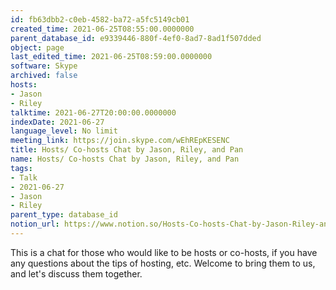 ```yaml
---
id: fb63dbb2-c0eb-4582-ba72-a5fc5149cb01
created_time: 2021-06-25T08:55:00.0000000
parent_database_id: e9339446-880f-4ef0-8ad7-8ad1f507dded
object: page
last_edited_time: 2021-06-25T08:59:00.0000000
software: Skype
archived: false
hosts:
- Jason
- Riley
talktime: 2021-06-27T20:00:00.0000000
indexDate: 2021-06-27
language_level: No limit
meeting_link: https://join.skype.com/wEhREpKESENC
title: Hosts/ Co-hosts Chat by Jason, Riley, and Pan
name: Hosts/ Co-hosts Chat by Jason, Riley, and Pan
tags:
- Talk
- 2021-06-27
- Jason
- Riley
parent_type: database_id
notion_url: https://www.notion.so/Hosts-Co-hosts-Chat-by-Jason-Riley-and-Pan-fb63dbb2c0eb4582ba72a5fc5149cb01
---
```


This is a chat for those who would like to be hosts or co-hosts, if you have any questions about the tips of hosting, etc. Welcome to bring them to us, and let's discuss them together.

